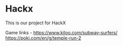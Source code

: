 # Hackx
This is our project for HackX

Game links -
https://www.kiloo.com/subway-surfers/
https://poki.com/en/g/temple-run-2
